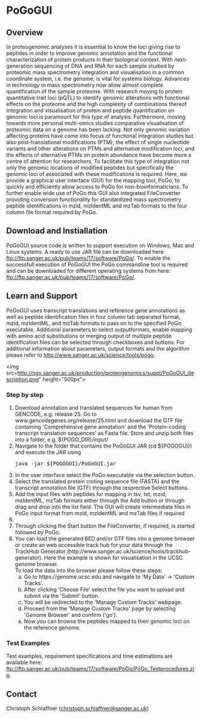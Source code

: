 # PoGoGUI

## Overview
In proteogenomic analyses it is essential to know the loci giving rise to peptides in order to improve genomic annotation and the functional characterization of protein products in their biological context. With next-generation sequencing of DNA and RNA for each sample studied by proteomic mass spectrometry integration and visualisation in a common coordinate system, i.e. the genome, is vital for systems biology. Advances in technology in mass spectrometry now allow almost complete quantification of the sample proteome. With research moving to protein quantitative trait loci (pQTL) to identify genomic alterations with functional effects on the proteome and the high complexity of combinations thereof integration and visualisation of protein and peptide quantification on genomic loci is paramount for this type of analysis. Furthermore, moving towards more personal multi-omics studies comparative visualisation of proteomic data on a genome has been lacking. Not only genomic variation affecting proteins have come into focus of functional integration studies but also post-translational modifications (PTM), the effect of single nucleotide variants and other alterations on PTMs and alternative modification loci, and the effects of alternative PTMs on protein abundance have become more a centre of attention for researchers. To facilitate this type of integration not only the genomic locations of modified peptides but specifically the genomic loci of associated with these modifications is required. Here, we provide a graphical user interface (GUI) for the mapping tool, PoGo, to quickly and efficiently allow access to PoGo for non-bioinformaticians. To further enable wide use of PoGo this GUI also integrated FileConverter providing conversion functionality for standardized mass spectrometry peptide identifications in mzid, mzIdentML and mzTab formats to the four column file format required by PoGo.

## Download and Instiallation
PoGoGUI source code is written to support execution on Windows, Mac and Linux systems. A ready to use JAR file can be downloaded here: ftp://ftp.sanger.ac.uk/pub/teams/17/software/PoGo/.
To enable the successfull execution of PoGoGUI the PoGo commandline tool is required and can be downloaded for different operating systems from here: ftp://ftp.sanger.ac.uk/pub/teams/17/software/PoGo/.

## Learn and Support
PoGoGUI uses transcript translations and reference gene annotations as well as peptide identification files in four column tab separated format, mzid, mzIdentML, and mzTab formats to pass on to the specified PoGo executable. Additional parameters to select outputformats, enable mapping with amino acid substitutions or merging output of multiple peptide identification files can be selected through checkboxes and buttons.
For additional information about parameters, output formats and the algorithm please refer to http://www.sanger.ac.uk/science/tools/pogo.

<img src=http://ngs.sanger.ac.uk/production/proteogenomics/suppl/PoGoGUI_description.png" height="500px">

### Step by step
<ol><li>Download annotation and translated sequences for human from GENCODE, e.g. release 25. Go to www.gencodegenes.org/release/25.html and download the GTF file containing 'Comprehensive gene annotation' and the 'Protein-coding transcript translation sequences' as Fasta file. Store and unzip both files into a folder, e.g. ${POGO_DIR}/input/</li><li>Navigate to the folder that contains the PoGoGUI JAR (cd ${POGOGUI}) and execute the JAR using
<pre>java -jar ${POGOGUI}/PoGoGUI.jar</pre>
</li><li>In the user interface select the PoGo executable via the selection button.</li><li>Select the translated protein coding sequence file (FASTA) and the transcript annotation file (GTF) through the resprective Select buttons.</li><li>Add the input files with peptides for mapping in tsv, txt, mzid, mzIdentML, mzTab formats either through the Add button or through drag and drop into the list field. The GUI will create intermediate files in PoGo input format from mzid, mzIdentML and mzTab files if required</li><li><You can now choose optional parameter settings or keep the default seetings./li><li>Through clicking the Start button the FileConverter, if required, is started followed by PoGo.</li>
<li>You can load the generated BED and/or GTF files into a genome browser or create an web accessible track hub for your data through the TrackHub Generator (http://www.sanger.ac.uk/science/tools/trackhub-generator). Here the example is shown for visualisation in the UCSC genome browser.<br><newline>To load the data into the browser please follow these steps:</newline>
<ol type='a'><li>Go to https://genome.ucsc.edu and navigate to 'My Data' -&gt; 'Custom Tracks'.</li><li>After clicking 'Choose File' select the file you want to upload and submit via the 'Submit' button.</li><li>You will be redirected to the 'Manage Custom Tracks' webpage.</li><li>Proceed from the 'Manage Custom Tracks' page by selecting 'Genome Browser' and confirm ('go').</li><li>Now you can browse the peptides mapped to their genomic loci on the reference genome.</li></ol></li></ol>

### Test Examples
Test examples, requirement specifications and time estimations are available here: ftp://ftp.sanger.ac.uk/pub/teams/17/software/PoGo/PoGo_Testprocedures.zip.

## Contact
Christoph Schlaffner (christoph.schlaffner@sanger.ac.uk)